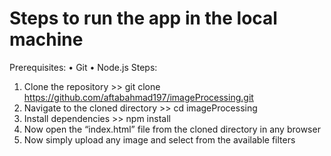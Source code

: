 # Steps to run the app in the local machine
Prerequisites:
•	Git
•	Node.js
Steps:
1.	Clone the repository >> git clone https://github.com/aftabahmad197/imageProcessing.git
2.	Navigate to the cloned directory >> cd imageProcessing
3.	Install dependencies >> npm install
4.	Now open the “index.html” file from the cloned directory in any browser
5.	Now simply upload any image and select from the available filters
